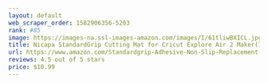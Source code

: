 ```yaml
---
layout: default 
﻿web_scraper_order: 1582906356-5203
rank: #85
image: https://images-na.ssl-images-amazon.com/images/I/61tliwBXICL.jpg
title: Nicapa StandardGrip Cutting Mat for Cricut Explore Air 2 Maker(12x12 inch,3 Pack) Standard…
url: https://www.amazon.com/Standardgrip-Adhesive-Non-Slip-Replacement-Accessories/dp/B07PQHTGS7/ref=zg_mw_arts-crafts_85?_encoding=UTF8&psc=1&refRID=W0PCYHV7KBFJZ6H1XXBD
reviews: 4.5 out of 5 stars
price: $10.99 
---
```

